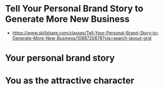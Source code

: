 
# Tell Your Personal Brand Story to Generate More New Business

- https://www.skillshare.com/classes/Tell-Your-Personal-Brand-Story-to-Generate-More-New-Business/1088720678?via=search-layout-grid

# Your personal brand story 


# You as the attractive character

